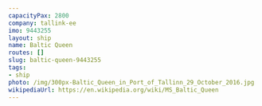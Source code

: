 ```yaml
---
capacityPax: 2800
company: tallink-ee
imo: 9443255
layout: ship
name: Baltic Queen
routes: []
slug: baltic-queen-9443255
tags:
- ship
photo: /img/300px-Baltic_Queen_in_Port_of_Tallinn_29_October_2016.jpg
wikipediaUrl: https://en.wikipedia.org/wiki/MS_Baltic_Queen
---
```

